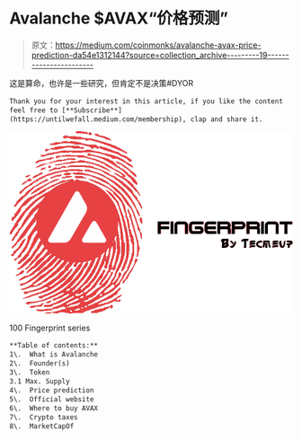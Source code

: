 # Avalanche $AVAX“价格预测”

> 原文：<https://medium.com/coinmonks/avalanche-avax-price-prediction-da54e1312144?source=collection_archive---------19----------------------->

这是算命，也许是一些研究，但肯定不是决策#DYOR

```
Thank you for your interest in this article, if you like the content feel free to [**Subscribe**](https://untilwefall.medium.com/membership), clap and share it.
```

![](img/8d150b5ee1250ae66af686e87e9e781d.png)

100 Fingerprint series

```
**Table of contents:** 
1\.  What is Avalanche
2\.  Founder(s)
3\.  Token 
3.1 Max. Supply 
4\.  Price prediction
5\.  Official website
6\.  Where to buy AVAX
7\.  Crypto taxes
8\.  MarketCapOf
```